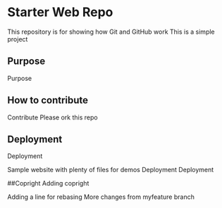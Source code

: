 # Starter Web Repo

This repository is for showing how Git and GitHub work
This is a simple project 

## Purpose
Purpose

## How to contribute 
Contribute
Please ork this repo

## Deployment
Deployment

Sample website with plenty of files for demos
Deployment
Deployment

##Copright
Adding copright

Adding a line for rebasing 
More changes from myfeature branch
